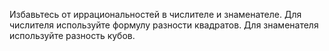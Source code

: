 Избавьтесь от иррациональностей в числителе и знаменателе. Для числителя используйте формулу разности квадратов. Для знаменателя используйте разность кубов.